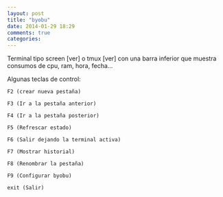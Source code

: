 ```yaml
---
layout: post
title: "byobu"
date: 2014-01-29 18:29
comments: true
categories: 
---
```

Terminal tipo screen [ver] o tmux [ver] con una barra inferior que muestra consumos de cpu, ram, hora, fecha...

Algunas teclas de control:

	F2 (crear nueva pestaña)

	F3 (Ir a la pestaña anterior)

	F4 (Ir a la pestaña posterior)

	F5 (Refrescar estado)

	F6 (Salir dejando la terminal activa)

	F7 (Mostrar historial)

	F8 (Renombrar la pestaña)

	F9 (Configurar byobu)

	exit (Salir)

